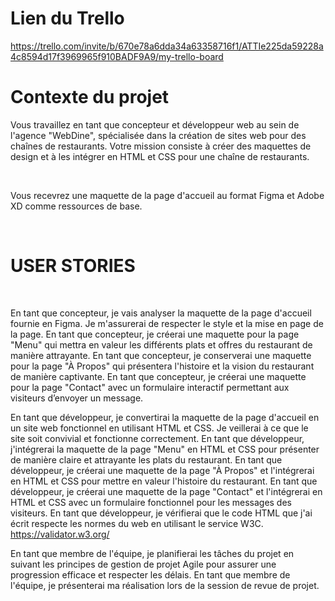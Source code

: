 # Lien du Trello
https://trello.com/invite/b/670e78a6dda34a63358716f1/ATTIe225da59228a4c8594d17f3969965f910BADF9A9/my-trello-board

# Contexte du projet
Vous travaillez en tant que concepteur et développeur web au sein de l'agence "WebDine", spécialisée dans la création de sites web pour des chaînes de restaurants. Votre mission consiste à créer des maquettes de design et à les intégrer en HTML et CSS pour une chaîne de restaurants.

​

Vous recevrez une maquette de la page d'accueil au format Figma et Adobe XD comme ressources de base.

​

# USER STORIES

​

En tant que concepteur, je vais analyser la maquette de la page d'accueil fournie en Figma. Je m'assurerai de respecter le style et la mise en page de la page.
En tant que concepteur, je créerai une maquette pour la page "Menu" qui mettra en valeur les différents plats et offres du restaurant de manière attrayante.
En tant que concepteur, je conserverai une maquette pour la page "À Propos" qui présentera l'histoire et la vision du restaurant de manière captivante.
En tant que concepteur, je créerai une maquette pour la page "Contact" avec un formulaire interactif permettant aux visiteurs d’envoyer un message.
​

En tant que développeur, je convertirai la maquette de la page d'accueil en un site web fonctionnel en utilisant HTML et CSS. Je veillerai à ce que le site soit convivial et fonctionne correctement.
En tant que développeur, j'intégrerai la maquette de la page "Menu" en HTML et CSS pour présenter de manière claire et attrayante les plats du restaurant.
En tant que développeur, je créerai une maquette de la page "À Propos" et l'intégrerai en HTML et CSS pour mettre en valeur l'histoire du restaurant.
En tant que développeur, je créerai une maquette de la page "Contact" et l'intégrerai en HTML et CSS avec un formulaire fonctionnel pour les messages des visiteurs.
En tant que développeur, je vérifierai que le code HTML que j'ai écrit respecte les normes du web en utilisant le service W3C. https://validator.w3.org/
​

En tant que membre de l'équipe, je planifierai les tâches du projet en suivant les principes de gestion de projet Agile pour assurer une progression efficace et respecter les délais.
En tant que membre de l'équipe, je présenterai ma réalisation lors de la session de revue de projet.
​
